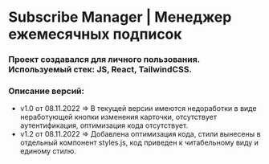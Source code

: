 # Subscribe Manager | Менеджер ежемесячных подписок

### Проект создавался для личного пользования. Используемый стек: JS, React, TailwindCSS.

### **Описание версий:**

- v1.0 от 08.11.2022 => В текущей версии имеются недоработки в виде неработующей кнопки изменения карточки, отсутствует аутентификация, оптимизация кода отсутствует.
- v1.2 от 08.11.2022 => Добавлена оптимизация кода, стили вынесены в отдельный компонент styles.js, код приведен к читабельному виду и единому стилю.
